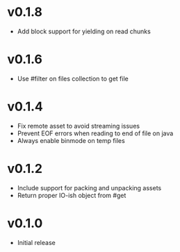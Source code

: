 # v0.1.8
* Add block support for yielding on read chunks

# v0.1.6
* Use #filter on files collection to get file

# v0.1.4
* Fix remote asset to avoid streaming issues
* Prevent EOF errors when reading to end of file on java
* Always enable binmode on temp files

# v0.1.2
* Include support for packing and unpacking assets
* Return proper IO-ish object from #get

# v0.1.0
* Initial release
